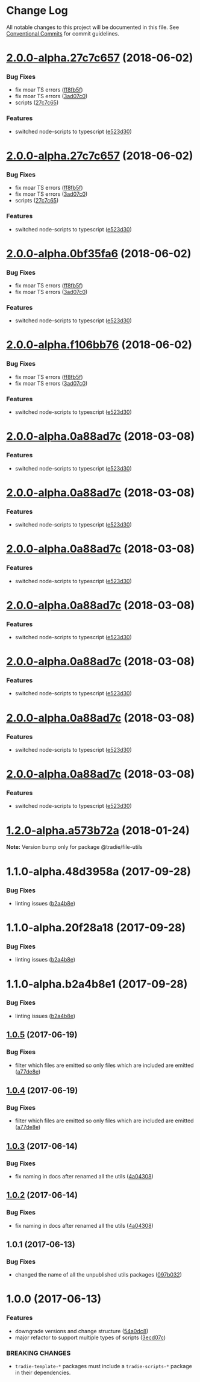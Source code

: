 # Change Log

All notable changes to this project will be documented in this file.
See [Conventional Commits](https://conventionalcommits.org) for commit guidelines.

<a name="2.0.0-alpha.27c7c657"></a>

# [2.0.0-alpha.27c7c657](https://github.com/jameslnewell/tradie-v4/compare/@tradie/file-utils@1.1.0...@tradie/file-utils@2.0.0-alpha.27c7c657) (2018-06-02)

### Bug Fixes

* fix moar TS errors ([ff8fb5f](https://github.com/jameslnewell/tradie-v4/commit/ff8fb5f))
* fix moar TS errors ([3ad07c0](https://github.com/jameslnewell/tradie-v4/commit/3ad07c0))
* scripts ([27c7c65](https://github.com/jameslnewell/tradie-v4/commit/27c7c65))

### Features

* switched node-scripts to typescript ([e523d30](https://github.com/jameslnewell/tradie-v4/commit/e523d30))

<a name="2.0.0-alpha.27c7c657"></a>

# [2.0.0-alpha.27c7c657](https://github.com/jameslnewell/tradie-v4/compare/@tradie/file-utils@1.1.0...@tradie/file-utils@2.0.0-alpha.27c7c657) (2018-06-02)

### Bug Fixes

* fix moar TS errors ([ff8fb5f](https://github.com/jameslnewell/tradie-v4/commit/ff8fb5f))
* fix moar TS errors ([3ad07c0](https://github.com/jameslnewell/tradie-v4/commit/3ad07c0))
* scripts ([27c7c65](https://github.com/jameslnewell/tradie-v4/commit/27c7c65))

### Features

* switched node-scripts to typescript ([e523d30](https://github.com/jameslnewell/tradie-v4/commit/e523d30))

<a name="2.0.0-alpha.0bf35fa6"></a>

# [2.0.0-alpha.0bf35fa6](https://github.com/jameslnewell/tradie-v4/compare/@tradie/file-utils@1.1.0...@tradie/file-utils@2.0.0-alpha.0bf35fa6) (2018-06-02)

### Bug Fixes

* fix moar TS errors ([ff8fb5f](https://github.com/jameslnewell/tradie-v4/commit/ff8fb5f))
* fix moar TS errors ([3ad07c0](https://github.com/jameslnewell/tradie-v4/commit/3ad07c0))

### Features

* switched node-scripts to typescript ([e523d30](https://github.com/jameslnewell/tradie-v4/commit/e523d30))

<a name="2.0.0-alpha.f106bb76"></a>

# [2.0.0-alpha.f106bb76](https://github.com/jameslnewell/tradie-v4/compare/@tradie/file-utils@1.1.0...@tradie/file-utils@2.0.0-alpha.f106bb76) (2018-06-02)

### Bug Fixes

* fix moar TS errors ([ff8fb5f](https://github.com/jameslnewell/tradie-v4/commit/ff8fb5f))
* fix moar TS errors ([3ad07c0](https://github.com/jameslnewell/tradie-v4/commit/3ad07c0))

### Features

* switched node-scripts to typescript ([e523d30](https://github.com/jameslnewell/tradie-v4/commit/e523d30))

<a name="2.0.0-alpha.0a88ad7c"></a>

# [2.0.0-alpha.0a88ad7c](https://github.com/jameslnewell/tradie-v4/compare/@tradie/file-utils@1.1.0...@tradie/file-utils@2.0.0-alpha.0a88ad7c) (2018-03-08)

### Features

* switched node-scripts to typescript ([e523d30](https://github.com/jameslnewell/tradie-v4/commit/e523d30))

<a name="2.0.0-alpha.0a88ad7c"></a>

# [2.0.0-alpha.0a88ad7c](https://github.com/jameslnewell/tradie-v4/compare/@tradie/file-utils@1.1.0...@tradie/file-utils@2.0.0-alpha.0a88ad7c) (2018-03-08)

### Features

* switched node-scripts to typescript ([e523d30](https://github.com/jameslnewell/tradie-v4/commit/e523d30))

<a name="2.0.0-alpha.0a88ad7c"></a>

# [2.0.0-alpha.0a88ad7c](https://github.com/jameslnewell/tradie-v4/compare/@tradie/file-utils@1.1.0...@tradie/file-utils@2.0.0-alpha.0a88ad7c) (2018-03-08)

### Features

* switched node-scripts to typescript ([e523d30](https://github.com/jameslnewell/tradie-v4/commit/e523d30))

<a name="2.0.0-alpha.0a88ad7c"></a>

# [2.0.0-alpha.0a88ad7c](https://github.com/jameslnewell/tradie-v4/compare/@tradie/file-utils@1.1.0...@tradie/file-utils@2.0.0-alpha.0a88ad7c) (2018-03-08)

### Features

* switched node-scripts to typescript ([e523d30](https://github.com/jameslnewell/tradie-v4/commit/e523d30))

<a name="2.0.0-alpha.0a88ad7c"></a>

# [2.0.0-alpha.0a88ad7c](https://github.com/jameslnewell/tradie-v4/compare/@tradie/file-utils@1.1.0...@tradie/file-utils@2.0.0-alpha.0a88ad7c) (2018-03-08)

### Features

* switched node-scripts to typescript ([e523d30](https://github.com/jameslnewell/tradie-v4/commit/e523d30))

<a name="2.0.0-alpha.0a88ad7c"></a>

# [2.0.0-alpha.0a88ad7c](https://github.com/jameslnewell/tradie-v4/compare/@tradie/file-utils@1.1.0...@tradie/file-utils@2.0.0-alpha.0a88ad7c) (2018-03-08)

### Features

* switched node-scripts to typescript ([e523d30](https://github.com/jameslnewell/tradie-v4/commit/e523d30))

<a name="2.0.0-alpha.0a88ad7c"></a>

# [2.0.0-alpha.0a88ad7c](https://github.com/jameslnewell/tradie-v4/compare/@tradie/file-utils@1.1.0...@tradie/file-utils@2.0.0-alpha.0a88ad7c) (2018-03-08)

### Features

* switched node-scripts to typescript ([e523d30](https://github.com/jameslnewell/tradie-v4/commit/e523d30))

<a name="1.2.0-alpha.a573b72a"></a>

# [1.2.0-alpha.a573b72a](https://github.com/jameslnewell/tradie-v4/compare/@tradie/file-utils@1.1.0...@tradie/file-utils@1.2.0-alpha.a573b72a) (2018-01-24)

**Note:** Version bump only for package @tradie/file-utils

<a name="1.1.0-alpha.48d3958a"></a>

# 1.1.0-alpha.48d3958a (2017-09-28)

### Bug Fixes

* linting issues ([b2a4b8e](https://github.com/jameslnewell/tradie-v4/commit/b2a4b8e))

<a name="1.1.0-alpha.20f28a18"></a>

# 1.1.0-alpha.20f28a18 (2017-09-28)

### Bug Fixes

* linting issues ([b2a4b8e](https://github.com/jameslnewell/tradie-v4/commit/b2a4b8e))

<a name="1.1.0-alpha.b2a4b8e1"></a>

# 1.1.0-alpha.b2a4b8e1 (2017-09-28)

### Bug Fixes

* linting issues ([b2a4b8e](https://github.com/jameslnewell/tradie-v4/commit/b2a4b8e))

<a name="1.0.5"></a>

## [1.0.5](https://github.com/jameslnewell/tradie-v4/compare/@tradie/file-utils@1.0.3...@tradie/file-utils@1.0.5) (2017-06-19)

### Bug Fixes

* filter which files are emitted so only files which are included are emitted ([a77de8e](https://github.com/jameslnewell/tradie-v4/commit/a77de8e))

<a name="1.0.4"></a>

## [1.0.4](https://github.com/jameslnewell/tradie-v4/compare/@tradie/file-utils@1.0.3...@tradie/file-utils@1.0.4) (2017-06-19)

### Bug Fixes

* filter which files are emitted so only files which are included are emitted ([a77de8e](https://github.com/jameslnewell/tradie-v4/commit/a77de8e))

<a name="1.0.3"></a>

## [1.0.3](https://github.com/jameslnewell/tradie-v4/compare/@tradie/file-utils@1.0.1...@tradie/file-utils@1.0.3) (2017-06-14)

### Bug Fixes

* fix naming in docs after renamed all the utils ([4a04308](https://github.com/jameslnewell/tradie-v4/commit/4a04308))

<a name="1.0.2"></a>

## [1.0.2](https://github.com/jameslnewell/tradie-v4/compare/@tradie/file-utils@1.0.1...@tradie/file-utils@1.0.2) (2017-06-14)

### Bug Fixes

* fix naming in docs after renamed all the utils ([4a04308](https://github.com/jameslnewell/tradie-v4/commit/4a04308))

<a name="1.0.1"></a>

## 1.0.1 (2017-06-13)

### Bug Fixes

* changed the name of all the unpublished utils packages ([097b032](https://github.com/jameslnewell/tradie-v4/commit/097b032))

<a name="1.0.0"></a>

# 1.0.0 (2017-06-13)

### Features

* downgrade versions and change structure ([54a0dc8](https://github.com/jameslnewell/tradie-v4/commit/54a0dc8))
* major refactor to support multiple types of scripts ([3ecd07c](https://github.com/jameslnewell/tradie-v4/commit/3ecd07c))

### BREAKING CHANGES

* `tradie-template-*` packages must include a `tradie-scripts-*` package in their dependencies.
